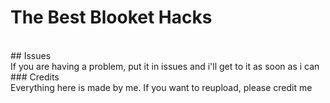# The Best Blooket Hacks
<br />
## Issues
<br />
If you are having a problem, put it in issues and i'll get to it as soon as i can
<br />
### Credits
<br />
Everything here is made by me. If you want to reupload, please credit me
